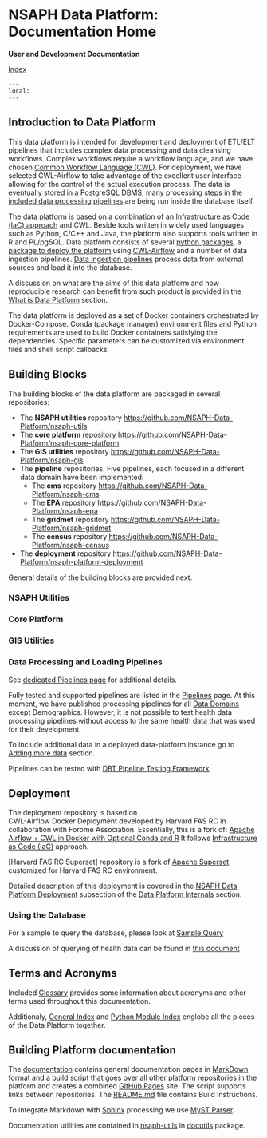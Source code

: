 # NSAPH Data Platform: Documentation Home
 **User and Development Documentation**

 [Index](genindex)

```{contents}
---
local:
---
```

## Introduction to Data Platform

This data platform is intended for development and deployment of 
ETL/ELT pipelines that includes complex data processing and data 
cleansing workflows. Complex workflows require a workflow language, 
and we have chosen 
[Common Workflow Language (CWL)](https://www.commonwl.org/).
For deployment, we have selected CWL-Airflow to take advantage of the excellent
user interface allowing for the control of the actual execution process. 
The data is eventually stored in a PostgreSQL DBMS; many processing steps 
in the [included data processing pipelines](pipelines) 
are being run inside the database itself. 

The data platform is based on a combination of an 
[Infrastructure as Code (IaC) approach](https://en.wikipedia.org/wiki/Infrastructure_as_code) 
and CWL. Beside tools written in widely used languages such as 
Python, C/C++ and
Java, the platform also supports tools written in R and PL/pgSQL.
Data platform consists of several [python packages](packages), 
a [package to deploy the platform](#deployment)
using [CWL-Airflow](https://cwl-airflow.readthedocs.io/en/latest/)
and a number of data ingestion pipelines. 
[Data ingestion pipelines](pipelines)
process data from external sources and load it into the database.

A discussion on what are the aims of this data platform and how reproducible research can benefit from such product is provided in the
[What is Data Platform](rationale) section.

The data platform is deployed as a set of Docker containers orchestrated by
Docker-Compose. Conda (package manager) environment files and Python
requirements are used to build Docker containers satisfying the dependencies.
Specific parameters can be customized via environment files and shell script
callbacks.

## Building Blocks
        
The building blocks of the data platform are packaged in several repositories:

* The **NSAPH utilities** repository https://github.com/NSAPH-Data-Platform/nsaph-utils
* The **core platform** repository https://github.com/NSAPH-Data-Platform/nsaph-core-platform
* The **GIS utilities** repository https://github.com/NSAPH-Data-Platform/nsaph-gis
* The **pipeline** repositories. Five pipelines, each focused in a different data domain have been implemented:
    + The **cms** repository https://github.com/NSAPH-Data-Platform/nsaph-cms
    + The **EPA** repository https://github.com/NSAPH-Data-Platform/nsaph-epa
    + The **gridmet** repository https://github.com/NSAPH-Data-Platform/nsaph-gridmet
    + The **census** repository https://github.com/NSAPH-Data-Platform/nsaph-census
* The **deployment** repository https://github.com/NSAPH-Data-Platform/nsaph-platform-deployment

General details of the building blocks are provided next. 

### NSAPH Utilities

<!-- section overview from dorieh.utils -->

<!-- end of section overview from dorieh.utils -->

### Core Platform

<!-- section overview from dorieh.platform -->

<!-- end of section overview from dorieh.platform -->

### GIS Utilities

<!-- section overview from dorieh.gis -->

<!-- end of section overview from dorieh.gis -->

<!-- section overview from dorieh.docutils -->

<!-- end of section overview from dorieh.docutils -->


### Data Processing and Loading Pipelines

See [dedicated Pipelines page](pipelines) for additional details.

Fully tested and supported pipelines are listed in the
[Pipelines](pipelines) page. At this moment, we have published processing
pipelines for all [Data Domains](domains) except Demographics. However,
it is not possible to test health data processing pipelines without
access to the same health data that was used for their development.

To include additional data in a deployed data-platform instance 
go to [Adding more data](adding_data) section.

Pipelines can be tested with
[DBT Pipeline Testing Framework](common/core-platform/doc/DBT)

## Deployment

The deployment repository is based on  
CWL-Airflow Docker Deployment developed
by Harvard FAS RC in collaboration with Forome Association. Essentially, this is a fork of: 
[Apache Airflow + CWL in Docker with Optional Conda and R](https://github.com/ForomePlatform/airflow-cwl-docker)
It follows 
[Infrastructure as Code (IaC)](https://en.wikipedia.org/wiki/Infrastructure_as_code) 
approach.

[Harvard FAS RC Superset] repository is a fork of 
[Apache Superset](https://superset.apache.org/) 
customized for Harvard FAS RC environment.

Detailed description of this deployment is covered in the [NSAPH Data Platform Deployment](common/platform-deployment/doc/index) subsection of the [Data Platform Internals](guts) section.

### Using the Database

For a sample to query the database, please look at
[Sample Query](common/core-platform/doc/SampleQuery)

A discussion of querying of health data can be found in 
[this document](common/cms/doc/QueringMedicaid)

## Terms and Acronyms 

Included 
[Glossary](glossary.md) provides some information about
acronyms and other terms used throughout this documentation.

Additionaly, [General Index](genindex) and [Python Module Index](modindex) englobe all the pieces of the Data Platform together.


## Building Platform documentation

The [documentation](https://github.com/NSAPH-Data-Platform/nsaph-platform-docs)
contains general documentation pages in 
[MarkDown](https://www.markdownguide.org/) 
format and a build script that goes over all other platform 
repositories in the platform
and creates a combined [GitHub Pages](https://pages.github.com/) site.
The script supports links between repositories. The 
[README.md](https://github.com/NSAPH-Data-Platform/nsaph-platform-docs/blob/main/README.md) file contains
Build instructions.

To integrate Markdown with [Sphinx](https://www.sphinx-doc.org/en/master/) 
processing we use [MyST Parser](https://jupyterbook.org/en/stable/content/myst.html). 

Documentation utilities are contained in 
[nsaph-utils](https://github.com/NSAPH-Data-Platform/nsaph-utils)
in 
[docutils](https://github.com/NSAPH-Data-Platform/nsaph-utils/tree/master/nsaph_utils/docutils)
package. 